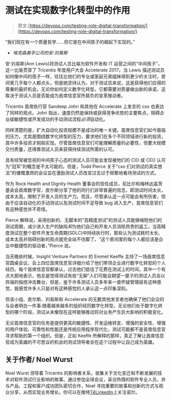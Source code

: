 # 测试在实现数字化转型中的作用

> 原文:[https://devops.com/testing-role-digital-transformation/](https://devops.com/testing-role-digital-transformation/)

“我们现在有一个质量哲学……但它是在中间孩子的崛起下实现的。”

*   *埃克森美孚公司的安·刘易斯*

安·刘易斯(Ann Lewis)将测试人员比喻为软件开发和 IT 运营之间的“中间孩子”，这一比喻贯穿了 Tricentis 年度用户大会 Accelerate 2017。当 Lewis 描述测试员如何像中间的孩子一样，往往比他们的专业或家庭兄弟姐妹得到更少的关注时，房间里几乎每个人都点头，但是她坚持认为，对于测试员来说，这是获得他们应得的尊重的最好机会。无论你如何定义数字化转型，它都需要对质量做出新的承诺，这取决于测试人员是否能成为首席信息官所肩负的变革推动者。

Tricentis 首席执行官 Sandeep Johri 和其他在 Accelerate 上发言的 cxo 也表达了同样的观点。Johri 指出，速度仍然是保持或获得竞争优势的主要焦点，阻碍企业级敏捷性或开发成功的手动测试流程*必须*自动化。

同样清楚的是，扩大自动化投资规模不是成功的唯一关键。首席信息官们如今面临的压力，尤其是围绕数字化转型的压力，要求他们在多个不同领域进行新的投资，其中许多投资才刚刚实现。尽管首席信息官们可能理解质量的必要性，但要大规模交付质量，还得靠测试人员来获得持续测试所需的认可。

具有经常被忽视的中间孩子心态的测试人员可能会发现被他们的 CIO 或 CEO 认可为“冠军”的概念是不太可能的。但是，Todd Pierce 关于“cxo 们对测试的真实想法”的慷慨激昂的会议旨在激励测试人员改变过去过于频繁地看待测试的方式。

作为 Rock Health and Dignity Health 董事会的现任成员，前比尔和梅林达盖茨基金会首席数字官，皮尔斯分享了他的同行们非常普遍的信念，即测试时间太长，成本太高，限制了开发人员的生产力。而且，尽管承认这一点可能会有所伤害，但由于应该自动化的手动测试以及测试时间不足导致 bug 进入生产，首席信息官们有这种感觉并不奇怪。

Pierce 解释说，采用创新的、无脚本的“高精度测试”的测试人员能够缩短他们的测试周期，减少进入生产的缺陷*和*为他们自己和开发人员消除昂贵的返工。当高精度测试在整个软件开发生命周期(SDLC)中持续执行时，那些认为测试耗时太长、成本太高并阻碍创新的观点就完全站不住脚了。“这个房间里的每个人都应该是企业中敏捷性的驱动者，”Pierce 说。

当天晚些时候，Insight Venture Partners 的 Emmet Keeffe 主持了一场首席信息官圆桌会议，会上四位首席信息官详细介绍了他们带领企业进行数字化转型的个人经历。每个首席信息官都承认，过去他们低估了花费在测试上的时间，其中一个有点大胆地表示，他总是觉得测试有些“无聊”人们可能会期望一屋子的测试人员会以异端的指控冲击舞台，但是，鉴于许多测试人员多年来一直怀疑管理层有这种感觉，我感觉许多人只是对有这种感觉的人承认这一点印象深刻。

但该小组、皮尔斯、刘易斯和 Accelerate 的无数其他发言者也确保了他们会议的与会者明白一件事:随着越来越多的组织经历数字化转型，无论他们处于数字化转型的哪个阶段，测试从未像现在这样能够推动将对业务产生巨大影响的积极变化。

无论首席信息官的任务是提供更高的敏捷性、开发运维转变、增强的安全性、增强的用户体验、可靠性和性能还是传统应用程序现代化，测试可能都不是首席信息官寻求帮助的第一个组织。但是，正如 Keeffe 所解释的那样，真正了解让首席信息官成为英雄的不可思议的机会的测试领导者会在这个过程中让自己成为英雄。

## 关于作者/ Noel Wurst

Noel Wurst 领导着 Tricentis 的影响者关系，收集关于文化变迁和不断发展的技术对软件测试行业影响的故事。通过参加全球会议，采访热情的软件专业人员，并与产品、工程和客户成功团队密切合作，Noel 寻找重要的故事和创新的方式与观众分享，从而实现业务增长。你可以在推特[T4](https://twitter.com/NoelWurst)[LinkedIn](https://www.linkedin.com/in/noelwurst)上关注诺尔。